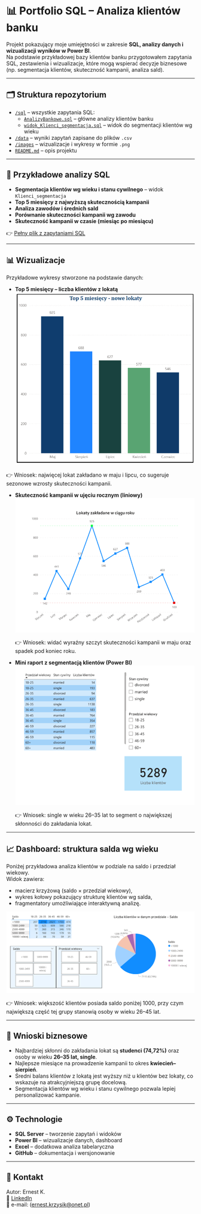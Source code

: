 # 📊 Portfolio SQL – Analiza klientów banku

Projekt pokazujący moje umiejętności w zakresie **SQL, analizy danych i wizualizacji wyników w Power BI**.  
Na podstawie przykładowej bazy klientów banku przygotowałem zapytania SQL, zestawienia i wizualizacje, które mogą wspierać decyzje biznesowe (np. segmentacja klientów, skuteczność kampanii, analiza sald).

---

## 🗂 Struktura repozytorium

- [`/sql`](./sql) – wszystkie zapytania SQL:
  - [`AnalizyBankowe.sql`](./sql/AnalizyBankowe.sql) – główne analizy klientów banku
  - [`widok_Klienci_segmentacja.sql`](./sql/widok_Klienci_segmentacja.sql) – widok do segmentacji klientów wg wieku
- [`/data`](./data) – wyniki zapytań zapisane do plików `.csv`
- [`/images`](./images) – wizualizacje i wykresy w formie `.png`
- [`README.md`](./README.md) – opis projektu

---

## 🧾 Przykładowe analizy SQL

- **Segmentacja klientów wg wieku i stanu cywilnego** – widok `Klienci_segmentacja`
- **Top 5 miesięcy z najwyższą skutecznością kampanii**
- **Analiza zawodów i średnich sald**
- **Porównanie skuteczności kampanii wg zawodu**
- **Skuteczność kampanii w czasie (miesiąc po miesiącu)**

👉 [Pełny plik z zapytaniami SQL](./sql/AnalizyBankowe.sql)

---

## 📊 Wizualizacje

Przykładowe wykresy stworzone na podstawie danych:

- **Top 5 miesięcy – liczba klientów z lokatą**  
  ![Top 5 miesięcy](./images/wykrestop5miesiecy.png)

👉 Wniosek: najwięcej lokat zakładano w maju i lipcu, co sugeruje sezonowe wzrosty skuteczności kampanii.

- **Skuteczność kampanii w ujęciu rocznym (liniowy)**  
  ![Skuteczność kampanii](./images/lokaty_przekroj_roku_liniowy.png)

    👉 Wniosek: widać wyraźny szczyt skuteczności kampanii w maju oraz spadek pod koniec roku.

- **Mini raport z segmentacją klientów (Power BI)**  
  ![Raport Power BI](./images/miniraportfull.png)

   👉 Wniosek: single w wieku 26–35 lat to segment o największej skłonności do zakładania lokat.

---
## 📈 Dashboard: struktura salda wg wieku

Poniżej przykładowa analiza klientów w podziale na saldo i przedział wiekowy.  
Widok zawiera:
- macierz krzyżową (saldo × przedział wiekowy),
- wykres kołowy pokazujący strukturę klientów wg salda,
- fragmentatory umożliwiające interaktywną analizę.

![Dashboard saldo-wiek](./images/wiek_vs_przedzial_salda.png)

👉 Wniosek: większość klientów posiada saldo poniżej 1000, przy czym największą część tej grupy stanowią osoby w wieku 26–45 lat.

---

## 📌 Wnioski biznesowe

- Najbardziej skłonni do zakładania lokat są **studenci (74,72%)** oraz osoby w wieku **26–35 lat, single**.
- Najlepsze miesiące na prowadzenie kampanii to okres **kwiecień–sierpień**.
- Średni balans klientów z lokatą jest wyższy niż u klientów bez lokaty, co wskazuje na atrakcyjniejszą grupę docelową.
- Segmentacja klientów wg wieku i stanu cywilnego pozwala lepiej personalizować kampanie.

---

## ⚙️ Technologie

- **SQL Server** – tworzenie zapytań i widoków
- **Power BI** – wizualizacje danych, dashboard
- **Excel** – dodatkowa analiza tabelaryczna
- **GitHub** – dokumentacja i wersjonowanie

---

## 👤 Kontakt

Autor: Ernest K.  
🔗 [LinkedIn](https://www.linkedin.com/in/ernest-k98/)  
📧 e-mail: (ernest.krzysik@onet.pl)  



